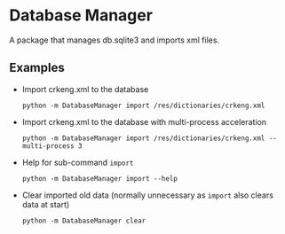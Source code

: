 # Database Manager

A package that manages db.sqlite3 and imports xml files.

## Examples

- Import crkeng.xml to the database

    `python -m DatabaseManager import /res/dictionaries/crkeng.xml`
    
- Import crkeng.xml to the database with multi-process acceleration

    `python -m DatabaseManager import /res/dictionaries/crkeng.xml --multi-process 3`
    
- Help for sub-command `import`

    `python -m DatabaseManager import --help`

- Clear imported old data (normally unnecessary as `import` also clears data at start)

    `python -m DatabaseManager clear`